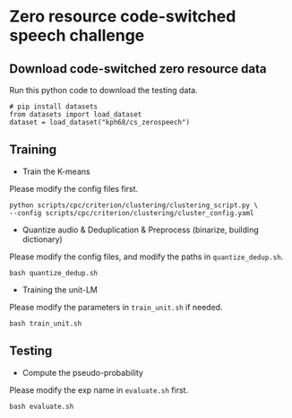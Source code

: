 # Zero resource code-switched speech challenge

## Download code-switched zero resource data
Run this python code to download the testing data.
```python3
# pip install datasets
from datasets import load_dataset
dataset = load_dataset("kph68/cs_zerospeech")
```

## Training
* Train the K-means


Please modify the config files first.
```  
python scripts/cpc/criterion/clustering/clustering_script.py \
--config scripts/cpc/criterion/clustering/cluster_config.yaml
```

* Quantize audio & Deduplication & Preprocess (binarize, building dictionary)


Please modify the config files, and modify the paths in `quantize_dedup.sh`.
```
bash quantize_dedup.sh
```

* Training the unit-LM


Please modify the parameters in `train_unit.sh` if needed.
```
bash train_unit.sh
```

## Testing
* Compute the pseudo-probability


Please modify the exp name in `evaluate.sh` first.
```
bash evaluate.sh
```

